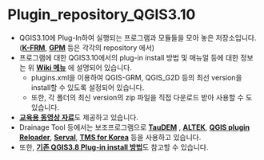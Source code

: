 # Plugin_repository_QGIS3.10
* QGIS3.10에 Plug-In하여 실행되는 프로그램과 모듈들을 모아 놓은 저장소입니다.<br/>
    ([**K-FRM**](https://github.com/floodmodel/K-FRM), [**GPM**](https://github.com/floodmodel/GPM) 등은 각각의 repository 에서) <br/>      
* 프로그램에 대한 QGIS3.10에서의 plug-in install 방법 및 매뉴얼 등에 대한 정보는 위 [**Wiki 메뉴**](https://github.com/floodmodel/Plugin_repository_QGIS3.10/wiki) 에 설명되어 있습니다.<br/>
  - plugins.xml을 이용하여 QGIS-GRM, QGIS_G2D 등의 최선 version을 install할 수 있도록 설정되어 있습니다.   
  - 또한, 각 폴더의 최신 version의 zip 파일을 직접 다운로드 받아 사용할 수 도 있습니다.
* [**교육용 동영상 자료**](https://github.com/floodmodel/References)도 제공하고 있습니다.
* Drainage Tool 등에서는 보조프로그램으로 [**TauDEM**](https://github.com/dtarb/TauDEM/releases/tag/v5.3.1) , [**ALTEK**](https://github.com/swallowWings/ALTEK), [**QGIS plugin Reloader**](https://plugins.qgis.org/plugins/plugin_reloader/), [**Serval**](https://plugins.qgis.org/plugins/Serval/), [**TMS for Korea**](https://plugins.qgis.org/plugins/tmsforkorea/) 등을 사용하고 있습니다.
* 또한, [**기존 QGIS3.8 Plug-in install 방법**](https://github.com/floodmodel/References/blob/main/Plugins_installation_guide_QGIS_38_20201012.pdf)도 참고할 수 있습니다. 

